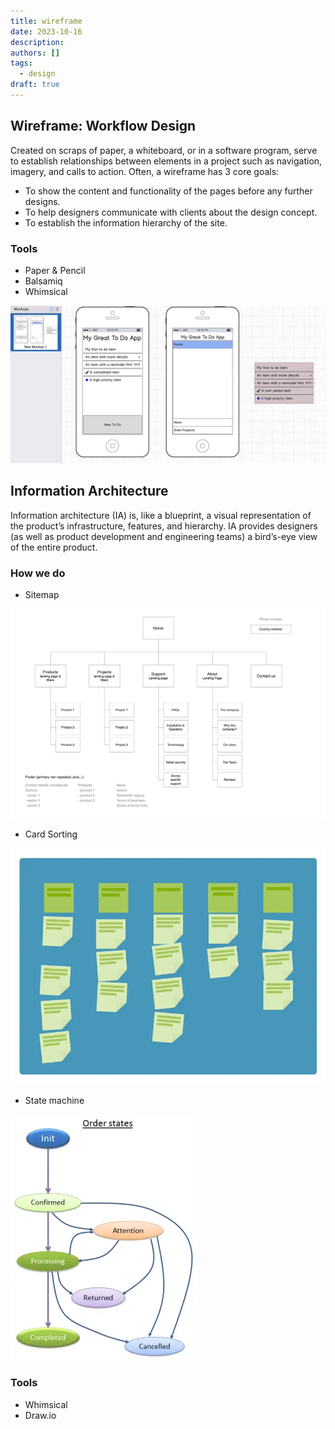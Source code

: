 ```yaml
---
title: wireframe
date: 2023-10-16
description:
authors: []
tags:
  - design
draft: true
---
```


## Wireframe: Workflow Design

Created on scraps of paper, a whiteboard, or in a software program, serve to establish relationships between elements in a project such as navigation, imagery, and calls to action.
Often, a wireframe has 3 core goals:

- To show the content and functionality of the pages before any further designs.
- To help designers communicate with clients about the design concept.
- To establish the information hierarchy of the site.

### Tools

- Paper & Pencil
- Balsamiq
- Whimsical

![](assets/wireframe_3c6ce1f34b539d7de9da020608c19f8a_md5.webp)

## Information Architecture

Information architecture (IA) is, like a blueprint, a visual representation of the product’s infrastructure, features, and hierarchy. IA provides designers (as well as product development and engineering teams) a bird’s-eye view of the entire product.

### How we do

- Sitemap

!["Sitemap"](assets/wireframe/203ab5b0117c8ecbeb2cf2db4b549d51_MD5.gif)

- Card Sorting

![](assets/wireframe_1f61968fcb92a401380478e6df78410a_md5.webp)

- State machine

![](assets/wireframe_a58d97e8735e49f087898dd95725b929_md5.webp)

### Tools

- Whimsical
- Draw.io
